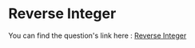# Reverse Integer

You can find the question's link here : 
<a href="https://leetcode.com/problems/reverse-integer/description/">Reverse Integer</a>
